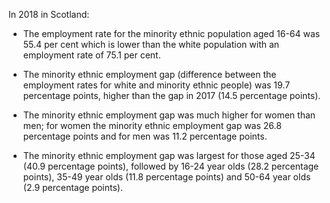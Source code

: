 
In 2018 in Scotland:

*	The employment rate for the minority ethnic population aged 16-64 was 55.4 per cent which is lower than the white population with an employment rate of 75.1 per cent.

*	The minority ethnic employment gap (difference between the employment rates for white and minority ethnic people) was 19.7 percentage points, higher than the gap in 2017 (14.5 percentage points).

*	The minority ethnic employment gap was much higher for women than men;  for women the minority ethnic employment gap was 26.8 percentage points and for men was 11.2 percentage points.

*	The minority ethnic employment gap was largest for those aged 25-34 (40.9 percentage points), followed by 16-24 year olds (28.2 percentage points), 35-49 year olds (11.8 percentage points) and 50-64 year olds (2.9 percentage points).

